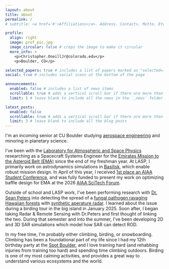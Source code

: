 ```yaml
---
layout: about
title: about
permalink: /
# subtitle: <a href='#'>Affiliations</a>. Address. Contacts. Motto. Etc.

profile:
  align: right
  image: prof_pic.jpg
  image_circular: false # crops the image to make it circular
  more_info: >
    <p>Christopher.OneillJr@colorado.edu</p>
    <p>Boulder, CO</p>

selected_papers: true # includes a list of papers marked as "selected={true}"
social: true # includes social icons at the bottom of the page

announcements:
  enabled: false # includes a list of news items
  scrollable: true # adds a vertical scroll bar if there are more than 3 news items
  limit: 5 # leave blank to include all the news in the `_news` folder

latest_posts:
  enabled: false
  scrollable: true # adds a vertical scroll bar if there are more than 3 new posts items
  limit: 3 # leave blank to include all the blog posts
---
```


I'm an incoming senior at CU Boulder studying [aerospace engineering](https://www.colorado.edu/aerospace/) and minoring in planetary science. 

I've been with the [Laboratory for Atmospheric and Space Physics](https://lasp.colorado.edu/) researching as a Spacecraft Systems Engineer for the [Emirates Mission to the Asteroid Belt (EMA)](https://space.gov.ae/en/initiatives-and-projects/uae-mission-to-asteroid-belt-ema) since the end of my freshman year. At LASP, I primarily work on astrodynamics simulations in [Basilisk](https://lasp.github.io/basilisk/), which enable robust mission design. In April of this year, I received [1st place an AIAA Student Conference](https://aiaa.org/2025/05/15/aiaa-announces-2025-regional-student-conference-winners/#:~:text=%E2%80%93%20The%20American%20Institute%20of%20Aeronautics%20and%20Astronautics,and%20team%20categories%20%28listed%20below%29%20receive%20cash%20prizes.), and was fully funded to present my work on optimizing baffle design for EMA at the 2026 [AIAA SciTech Forum](https://aiaa.org/scitech/).

Outside of school and LASP work, I've been performing research with [Dr. Sean Peters](https://www.colorado.edu/aerospace/sean-peters) into detecting the spread of a [fungal pathogen ravaging Hawaiian forests](https://www.nps.gov/havo/learn/nature/rapid-ohia-death.htm#:~:text=Rapid%20%CA%BB%C5%8Chi%CA%BBa%20Death%20%28ROD%29%20is%20newly%20identified%20fungal,of%20water%2C%20and%20may%20kill%20%CA%BB%C5%8Dhi%CA%BBa%20very%20quickly.) with [synthetic aperature radar](https://www.bing.com/search?q=synthetic+aperature+radar&qs=n&form=QBRE&sp=-1&lq=0&pq=synthetic+aperature+rada&sc=12-24&sk=&cvid=9C2792A20A934FDCA0024A3F720D272B). I learned about the issue during a birding tour in the big island in January 2025. Soon after, I began taking Radar & Remote Sensing with Dr.Peters and first thought of linking the two. During that semester and into the summer, I've been developing 2D and 3D SAR simulations which model how SAR can detect ROD.

In my free time, I'm probably either climbing, birding, or snowboarding. Climbing has been a foundational part of my life since I had my 12th birthday party at the [Spot Boulder](https://www.thespotgym.com/locations/boulder/), and I love training hard (and rehabbing injuries from training too hard) and spending time climbing outdoors. Birding is one of my most calming activities, and provides a great way to understand various ecosystems and the world.

